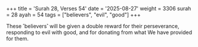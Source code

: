 +++
title = 'Surah 28, Verses 54'
date = '2025-08-27'
weight = 3306
surah = 28
ayah = 54
tags = ["believers", "evil", "good"]
+++

These ˹believers˺ will be given a double reward for their perseverance, responding to evil with good, and for donating from what We have provided for them.